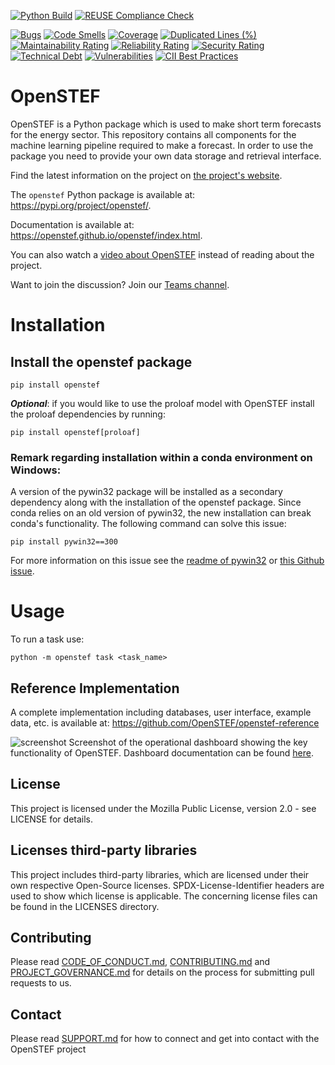 <!--
SPDX-FileCopyrightText: 2017-2023 Contributors to the OpenSTEF project <korte.termijn.prognoses@alliander.com>

SPDX-License-Identifier: MPL-2.0
-->

<!-- Github Actions badges -->
[![Python Build](https://github.com/openstef/openstef/actions/workflows/python-build.yaml/badge.svg)](https://github.com/openstef/openstef/actions/workflows/python-build.yaml)
[![REUSE Compliance Check](https://github.com/openstef/openstef/actions/workflows/reuse-compliance.yaml/badge.svg)](https://github.com/openstef/openstef/actions/workflows/reuse-compliance.yaml)
<!-- SonarCloud badges -->
[![Bugs](https://sonarcloud.io/api/project_badges/measure?project=OpenSTEF_openstef&metric=bugs)](https://sonarcloud.io/dashboard?id=OpenSTEF_openstef)
[![Code Smells](https://sonarcloud.io/api/project_badges/measure?project=OpenSTEF_openstef&metric=code_smells)](https://sonarcloud.io/dashboard?id=OpenSTEF_openstef)
[![Coverage](https://sonarcloud.io/api/project_badges/measure?project=OpenSTEF_openstef&metric=coverage)](https://sonarcloud.io/dashboard?id=OpenSTEF_openstef)
[![Duplicated Lines (%)](https://sonarcloud.io/api/project_badges/measure?project=OpenSTEF_openstef&metric=duplicated_lines_density)](https://sonarcloud.io/dashboard?id=OpenSTEF_openstef)
[![Maintainability Rating](https://sonarcloud.io/api/project_badges/measure?project=OpenSTEF_openstef&metric=sqale_rating)](https://sonarcloud.io/dashboard?id=OpenSTEF_openstef)
[![Reliability Rating](https://sonarcloud.io/api/project_badges/measure?project=OpenSTEF_openstef&metric=reliability_rating)](https://sonarcloud.io/dashboard?id=OpenSTEF_openstef)
[![Security Rating](https://sonarcloud.io/api/project_badges/measure?project=OpenSTEF_openstef&metric=security_rating)](https://sonarcloud.io/dashboard?id=OpenSTEF_openstef)
[![Technical Debt](https://sonarcloud.io/api/project_badges/measure?project=OpenSTEF_openstef&metric=sqale_index)](https://sonarcloud.io/dashboard?id=OpenSTEF_openstef)
[![Vulnerabilities](https://sonarcloud.io/api/project_badges/measure?project=OpenSTEF_openstef&metric=vulnerabilities)](https://sonarcloud.io/dashboard?id=OpenSTEF_openstef)
[![CII Best Practices](https://bestpractices.coreinfrastructure.org/projects/5585/badge)](https://bestpractices.coreinfrastructure.org/projects/5585)

# OpenSTEF

OpenSTEF is a Python package which is used to make short term forecasts for the energy sector. This repository contains all components for the machine learning pipeline required to make a forecast. In order to use the package you need to provide your own data storage and retrieval interface.

Find the latest information on the project on [the project's website](https://www.lfenergy.org/projects/openstef/).

The `openstef` Python package is available at: https://pypi.org/project/openstef/.

Documentation is available at: https://openstef.github.io/openstef/index.html.

You can also watch a [video about OpenSTEF](https://www.lfenergy.org/forecasting-to-create-a-more-resilient-optimized-grid/) instead of reading about the project.

Want to join the discussion? Join our [Teams channel](https://teams.microsoft.com/l/team/19%3ac08a513650524fc988afb296cd0358cc%40thread.tacv2/conversations?groupId=bfcb763a-3a97-4938-81d7-b14512aa537d&tenantId=697f104b-d7cb-48c8-ac9f-bd87105bafdc).

# Installation

## Install the openstef package

```shell
pip install openstef
```

_**Optional**_: if you would like to use the proloaf model with OpenSTEF install the proloaf dependencies by running:
```shell
pip install openstef[proloaf]
```
### Remark regarding installation within a **conda environment on Windows**:

A version of the pywin32 package will be installed as a secondary dependency along with the installation of the openstef package. Since conda relies on an old version of pywin32, the new installation can break conda's functionality. The following command can solve this issue:
```shell
pip install pywin32==300
```
For more information on this issue see the [readme of pywin32](https://github.com/mhammond/pywin32#installing-via-pip) or [this Github issue](https://github.com/mhammond/pywin32/issues/1865#issue-1212752696).

# Usage

To run a task use:

```shell
python -m openstef task <task_name>
```

## Reference Implementation
A complete implementation including databases, user interface, example data, etc. is available at: https://github.com/OpenSTEF/openstef-reference

![screenshot](https://user-images.githubusercontent.com/60883372/146760483-29af3ac7-62af-4f13-98c7-982a79c517d1.jpg)
Screenshot of the operational dashboard showing the key functionality of OpenSTEF.
Dashboard documentation can be found [here](https://github.com/OpenSTEF/.github/blob/main/profile/README.md).

## License
This project is licensed under the Mozilla Public License, version 2.0 - see LICENSE for details.

## Licenses third-party libraries
This project includes third-party libraries, which are licensed under their own respective Open-Source licenses. SPDX-License-Identifier headers are used to show which license is applicable. The concerning license files can be found in the LICENSES directory.

## Contributing
Please read [CODE_OF_CONDUCT.md](https://github.com/OpenSTEF/.github/blob/main/CODE_OF_CONDUCT.md), [CONTRIBUTING.md](https://github.com/OpenSTEF/.github/blob/main/CONTRIBUTING.md) and [PROJECT_GOVERNANCE.md](https://github.com/OpenSTEF/.github/blob/main/PROJECT_GOVERNANCE.md) for details on the process for submitting pull requests to us.

## Contact
Please read [SUPPORT.md](https://github.com/OpenSTEF/.github/blob/main/SUPPORT.md) for how to connect and get into contact with the OpenSTEF project
